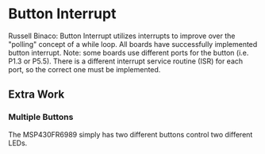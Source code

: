 # Button Interrupt
Russell Binaco:
Button Interrupt utilizes interrupts to improve over the "polling" concept of a while loop. 
All boards have successfully implemented button interrupt.
Note: some boards use different ports for the button (i.e. P1.3 or P5.5). There is a different interrupt service routine (ISR) for each port, so the correct one must be implemented.

## Extra Work 
### Multiple Buttons
The MSP430FR6989 simply has two different buttons control two different LEDs.
